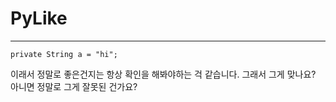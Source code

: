 
# PyLike

---
    private String a = "hi";

이래서 정말로 좋은건지는 항상 확인을 해봐야하는 걱 같습니다. 그래서 그게 맞나요? 아니면 정말로 그게 잘못된 건가요? 



